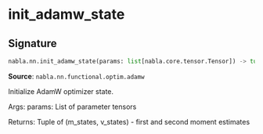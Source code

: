 # init_adamw_state

## Signature

```python
nabla.nn.init_adamw_state(params: list[nabla.core.tensor.Tensor]) -> tuple[list[nabla.core.tensor.Tensor], list[nabla.core.tensor.Tensor]]
```

**Source**: `nabla.nn.functional.optim.adamw`

Initialize AdamW optimizer state.

Args:
    params: List of parameter tensors

Returns:
    Tuple of (m_states, v_states) - first and second moment estimates

